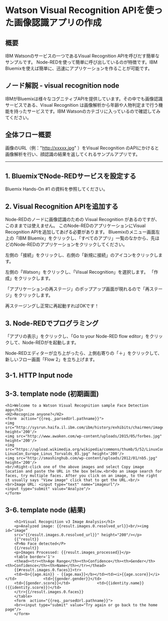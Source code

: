# Watson Visual Recognition APIを使った画像認識アプリの作成

## 概要
IBM Watsonのサービスの一つであるVisual Recognition APIを呼びだす簡単なサンプルです。
Node-REDを使って簡単に呼び出しているのが特徴です。IBM Bluemixを使えば簡単に、迅速にアプリケーションを作ることが可能です。

## ノード解説 - visual recognition node
IBMがBluemixは様々なコグニティブAPIを提供しています。その中でも画像認識サービスである、Visual Recognition は画像解析から年齢や人物判定まで行う機能を持ったサービスです。IBM Watsonのカテゴリに入っているので確認してみてください。

## 全体フロー概要
画像のURL（例："http://xxxxx.jpg" ）をVisual Recognition のAPIにかけると画像解析を行い、顔認識の結果を返してくれるサンプルアプリです。
***
## 1. BluemixでNode-REDサービスを設定する
Bluemix Hands-On #1 の資料を参照してください。

## 2. Visual Recognition APIを追加する
Node-REDのノードに画像認識のための Visual Recognition があるのですが、このままでは使えません。 このNode-REDのアプリケーションにVisual Recognition APIを追加してあげる必要があります。
Bluemixのメニュー画面左上の「IBM Bluemix」をクリックし、「すべてのアプリ」一覧のなかから、先ほどのNode-REDのアプリケーションをクリックしてください。 

左側の「接続」をクリックし、右側の「新規に接続」のアイコンをクリックします。

左側の「Watson」をクリックし、「Visual Recognition」を選択します。
「作成」をクリックします。

「アプリケーションの再ステージ」のポップアップ画面が現れるので「再ステージ」をクリックします。

再ステージングし正常に再起動すればOKです！

## 3. Node-REDでプログラミング
「アプリの表示」をクリックし、「Go to your Node-RED flow editor」をクリックして、Node-REDがを起動します。

Node-REDエディターが立ち上がったら、上側右寄りの「＋」をクリックして、新しいフロー画面「Flow 2」を立ち上げます。

## 3-1. HTTP Input node


## 3-3. template node (初期画面)

    <h1>Welcome to a Watson Visual Recognition sample Face Detection app</h1>
    <H2>Recognize anyone?</H2>
    <form  action="{{req._parsedUrl.pathname}}">
    <img src="http://sysrun.haifa.il.ibm.com/ibm/history/exhibits/chairmen/images/watsonsr.jpg" height='200'/> 
    <img src="http://www.awaken.com/wp-content/uploads/2015/05/forbes.jpg" height='200'/>  
    <img src="https://upload.wikimedia.org/wikipedia/commons/thumb/5/52/LinuxCon_Europe_Linus_Torvalds_03.jpg/220px-LinuxCon_Europe_Linus_Torvalds_03.jpg" height='200'/>   
    <img src="http://smashinghub.com/wp-content/uploads/2012/01/nb5.jpg" height='200'/>     
    <br/>Right-click one of the above images and select Copy image location and paste the URL in the box below.<br>Do an image search for faces, try multiple faces. After you click on an image, to the right it usually says "View image" click that to get the URL.<br/>
    <br>Image URL: <input type="text" name="imageurl"/>   
    <input type="submit" value="Analyze"/>
    </form>
    
## 3-6. template node (結果)

        <h1>Visual Recognition v3 Image Analysis</h1>    
        <p>Analyzed image: {{result.images.0.resolved_url}}<br/><img id="image” 
        src="{{result.images.0.resolved_url}}" height="200"/></p>    
        {{^result}}        
        <P>No Face detected</P>    
        {{/result}}    
        <p>Images Processed: {{result.images_processed}}</p>    
        <table border='1'>        
        <thead><tr><th>Age Range</th><th>Confidence</th><th>Gender</th><th>Confidence</th><th>Name</th></tr></thead>        
        {{#result.images.0.faces}}<tr>            
        <td><b>{{age.min}} - {{age.max}}</b></td><td><i>{{age.score}}</i></td>            <td>{{gender.gender}}</td>
        <td>{{gender.score}}</td>            <td>{{identity.name}} ({{identity.score}})</td>       
        </tr>{{/result.images.0.faces}}    
        </table>    
        <form  action="{{req._parsedUrl.pathname}}">        
        <br><input type="submit" value="Try again or go back to the home page"/>    
        </form>
